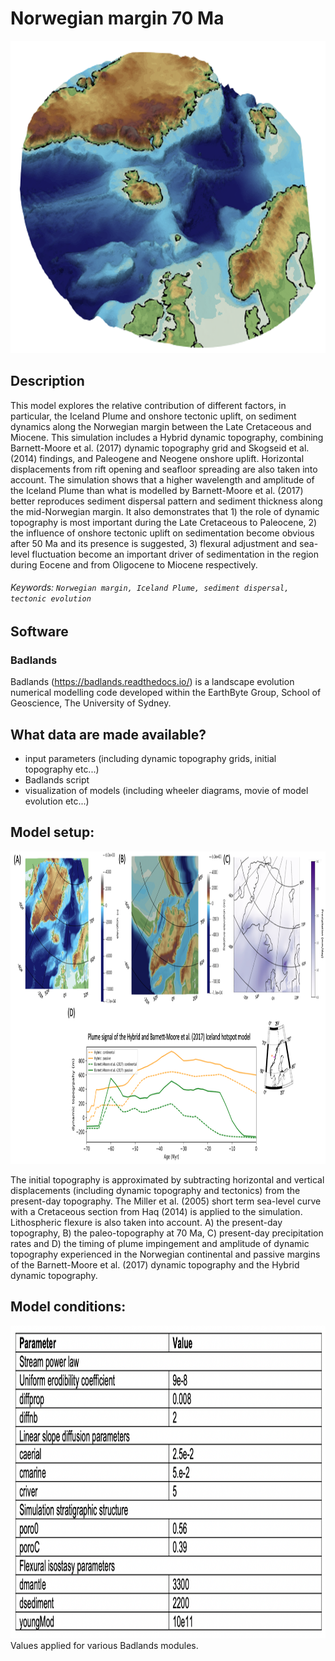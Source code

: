 # Norwegian margin 70 Ma

<img src="images/cover_image.png" width="800" height="500"/>

## Description
This model explores the relative contribution of different factors, in particular, the Iceland Plume and onshore tectonic uplift, on sediment dynamics along the Norwegian margin between the Late Cretaceous and Miocene. This simulation includes a Hybrid dynamic topography, combining Barnett-Moore et al. (2017) dynamic topography grid and Skogseid et al. (2014) findings, and Paleogene and Neogene onshore uplift. Horizontal displacements from rift opening and seafloor spreading are also taken into account. The simulation shows that a higher wavelength and amplitude of the Iceland Plume than what is modelled by Barnett-Moore et al. (2017) better reproduces sediment dispersal pattern and sediment thickness along the mid-Norwegian margin. It also demonstrates that 1) the role of dynamic topography is most important during the Late Cretaceous to Paleocene, 2) the influence of onshore tectonic uplift on sedimentation become obvious after 50 Ma and its presence is suggested, 3) flexural adjustment and sea-level fluctuation become an important driver of sedimentation in the region during Eocene and from Oligocene to Miocene respectively.

###### Keywords: `Norwegian margin, Iceland Plume, sediment dispersal, tectonic evolution`

## Software
### Badlands
Badlands (https://badlands.readthedocs.io/) is a landscape evolution numerical modelling code developed within the EarthByte Group, School of Geoscience, The University of Sydney.


## What data are made available?
- input parameters (including dynamic topography grids, initial topography etc...)
- Badlands script
- visualization of models (including wheeler diagrams, movie of model evolution etc...)


## Model setup:
<img src="images/Norwegian_Setup.png" width="800" height="500"/>

The initial topography is approximated by subtracting horizontal and vertical displacements (including dynamic topography and tectonics) from the present-day topography. The Miller et al. (2005) short term sea-level curve with a Cretaceous section from Haq (2014) is applied to the simulation. Lithospheric flexure is also taken into account. A) the present-day topography, B) the paleo-topography at 70 Ma, C) present-day precipitation rates and D) the timing of plume impingement and amplitude of dynamic topography experienced in the Norwegian continental and passive margins of the Barnett-Moore et al. (2017) dynamic topography and the Hybrid dynamic topography.


## Model conditions:
<img src="images/Norwegina_conditions.png" width="800" height="500"/>
Values applied for various Badlands modules.
